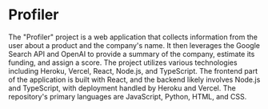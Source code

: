 # Profiler

The "Profiler" project is a web application that collects information from the user about a product and the company's name. It then leverages the Google Search API and OpenAI to provide a summary of the company, estimate its funding, and assign a score. The project utilizes various technologies including Heroku, Vercel, React, Node.js, and TypeScript. The frontend part of the application is built with React, and the backend likely involves Node.js and TypeScript, with deployment handled by Heroku and Vercel. The repository's primary languages are JavaScript, Python, HTML, and CSS.
